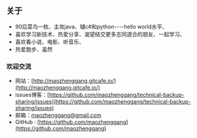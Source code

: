 ## 关于

* 90后菜鸟一枚、主攻java、辅c#和python----hello world水平、
* 喜欢学习新技术、热爱分享、渴望结交更多志同道合的朋友、一起学习、
* 喜欢看小说、电影、听音乐、
* 热爱跑步、虽然

### 欢迎交流

* 网站：[http://maozhenggang.gitcafe.io/](http://maozhenggang.gitcafe.io/)
* issues博客：[https://github.com/maozhenggang/technical-backup-sharing/issues](https://github.com/maozhenggang/technical-backup-sharing/issues)
* 邮箱：[maozhenggang@gmail.com](maozhenggang@gmail.com)
* GitHub : [https://github.com/maozhenggang](https://github.com/maozhenggang)